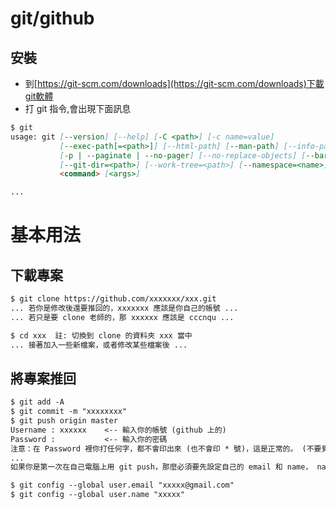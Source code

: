 # git/github
## 安裝
* 到[https://git-scm.com/downloads](https://git-scm.com/downloads)下載git軟體
* 打 git 指令,會出現下面訊息
```md
$ git
usage: git [--version] [--help] [-C <path>] [-c name=value]
           [--exec-path[=<path>]] [--html-path] [--man-path] [--info-path]
           [-p | --paginate | --no-pager] [--no-replace-objects] [--bare]
           [--git-dir=<path>] [--work-tree=<path>] [--namespace=<name>]
           <command> [<args>]

...
```
# 基本用法
## 下載專案
```md
$ git clone https://github.com/xxxxxxx/xxx.git
... 若你是修改後還要推回的，xxxxxxx 應該是你自己的帳號 ...
... 若只是要 clone 老師的，那 xxxxxx 應該是 cccnqu ...

$ cd xxx  註: 切換到 clone 的資料夾 xxx 當中
... 接著加入一些新檔案，或者修改某些檔案後 ...
```
## 將專案推回
```md
$ git add -A
$ git commit -m "xxxxxxxx"
$ git push origin master
Username : xxxxxx    <-- 輸入你的帳號 (github 上的)
Password :           <-- 輸入你的密碼
注意：在 Password 裡你打任何字，都不會印出來 (也不會印 * 號)，這是正常的。 (不要覺得為何打了沒反應 ....)
...
如果你是第一次在自己電腦上用 git push，那麼必須要先設定自己的 email 和 name， name 必須是 github 上的帳號。

$ git config --global user.email "xxxxx@gmail.com"
$ git config --global user.name "xxxxx"
```